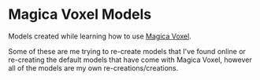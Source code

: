 # Magica Voxel Models
Models created while learning how to use [Magica Voxel](https://ephtracy.github.io/).

Some of these are me trying to re-create models that I've found online or re-creating the default models that have come with Magica Voxel, however all of the models are my own re-creations/creations.
